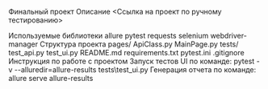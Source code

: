Финальный проект
Описание
<Ссылка на проект по ручному тестированию>

Используемые библиотеки
allure
pytest
requests
selenium
webdriver-manager
Структура проекта
pages/
ApiClass.py
MainPage.py
tests/
test_api.py
test_ui.py
README.md
requirements.txt
pytest.ini
.gitignore
Инструкция по работе с проектом
Запуск тестов UI по команде: pytest -v --alluredir=allure-results tests\test_ui.py
Генерация отчета по команде: allure serve allure-results